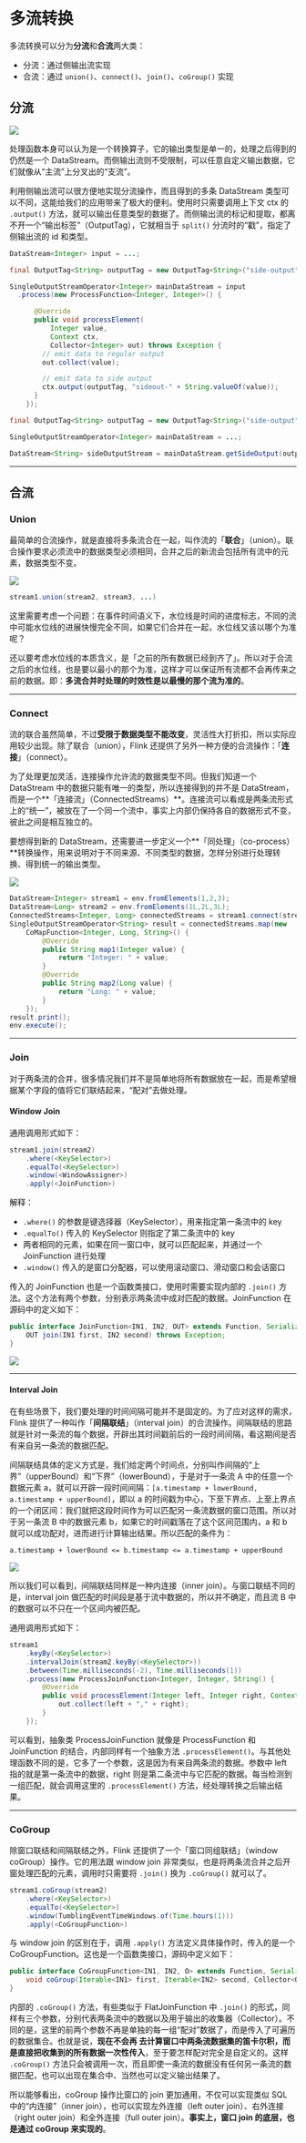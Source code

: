 # 多流转换

多流转换可以分为**分流**和**合流**两大类：

- 分流：通过侧输出流实现
- 合流：通过 `union()`、`connect()`、`join()`、`coGroup()` 实现

## 分流

![](https://raw.githubusercontent.com/LIMUXUALE0927/image/main/img/202410031703060.png)

处理函数本身可以认为是一个转换算子，它的输出类型是单一的，处理之后得到的仍然是一个 DataStream。而侧输出流则不受限制，可以任意自定义输出数据，它们就像从“主流”上分叉出的“支流”。

利用侧输出流可以很方便地实现分流操作，而且得到的多条 DataStream 类型可以不同，这能给我们的应用带来了极大的便利。使用时只需要调用上下文 ctx 的 `.output()` 方法，就可以输出任意类型的数据了。而侧输出流的标记和提取，都离不开一个“输出标签”（OutputTag），它就相当于 `split()` 分流时的“戳”，指定了侧输出流的 id 和类型。

```java
DataStream<Integer> input = ...;

final OutputTag<String> outputTag = new OutputTag<String>("side-output"){};

SingleOutputStreamOperator<Integer> mainDataStream = input
  .process(new ProcessFunction<Integer, Integer>() {

      @Override
      public void processElement(
          Integer value,
          Context ctx,
          Collector<Integer> out) throws Exception {
        // emit data to regular output
        out.collect(value);

        // emit data to side output
        ctx.output(outputTag, "sideout-" + String.valueOf(value));
      }
    });
```

```java
final OutputTag<String> outputTag = new OutputTag<String>("side-output"){};

SingleOutputStreamOperator<Integer> mainDataStream = ...;

DataStream<String> sideOutputStream = mainDataStream.getSideOutput(outputTag);
```

---

## 合流

### Union

最简单的合流操作，就是直接将多条流合在一起，叫作流的「**联合**」（union）。联合操作要求必须流中的数据类型必须相同，合并之后的新流会包括所有流中的元素，数据类型不变。

![](https://raw.githubusercontent.com/LIMUXUALE0927/image/main/img/202410031712765.png)

```java
stream1.union(stream2, stream3, ...)
```

这里需要考虑一个问题：在事件时间语义下，水位线是时间的进度标志，不同的流中可能水位线的进展快慢完全不同，如果它们合并在一起，水位线又该以哪个为准呢？

还以要考虑水位线的本质含义，是「之前的所有数据已经到齐了」。所以对于合流之后的水位线，也是要以最小的那个为准，这样才可以保证所有流都不会再传来之前的数据。即：**多流合并时处理的时效性是以最慢的那个流为准的**。

---

### Connect

流的联合虽然简单，不过**受限于数据类型不能改变**，灵活性大打折扣，所以实际应用较少出现。除了联合（union），Flink 还提供了另外一种方便的合流操作：「**连接**」（connect）。

为了处理更加灵活，连接操作允许流的数据类型不同。但我们知道一个 DataStream 中的数据只能有唯一的类型，所以连接得到的并不是 DataStream，而是一个**「连接流」（ConnectedStreams）**。连接流可以看成是两条流形式上的“统一”，被放在了一个同一个流中，事实上内部仍保持各自的数据形式不变，彼此之间是相互独立的。

要想得到新的 DataStream，还需要进一步定义一个**「同处理」（co-process）**转换操作，用来说明对于不同来源、不同类型的数据，怎样分别进行处理转换、得到统一的输出类型。

![](https://raw.githubusercontent.com/LIMUXUALE0927/image/main/img/202410031716021.png)

```java
DataStream<Integer> stream1 = env.fromElements(1,2,3);
DataStream<Long> stream2 = env.fromElements(1L,2L,3L);
ConnectedStreams<Integer, Long> connectedStreams = stream1.connect(stream2);
SingleOutputStreamOperator<String> result = connectedStreams.map(new
    CoMapFunction<Integer, Long, String>() {
        @Override
        public String map1(Integer value) {
            return "Integer: " + value;
        }
        @Override
        public String map2(Long value) {
            return "Long: " + value;
        }
    });
result.print();
env.execute();
```

---

### Join

对于两条流的合并，很多情况我们并不是简单地将所有数据放在一起，而是希望根据某个字段的值将它们联结起来，“配对”去做处理。

#### Window Join

通用调用形式如下：

```java
stream1.join(stream2)
    .where(<KeySelector>)
    .equalTo(<KeySelector>)
    .window(<WindowAssigner>)
    .apply(<JoinFunction>)
```

解释：

- `.where()` 的参数是键选择器（KeySelector），用来指定第一条流中的 key
- `.equalTo()` 传入的 KeySelector 则指定了第二条流中的 key
- 两者相同的元素，如果在同一窗口中，就可以匹配起来，并通过一个 JoinFunction 进行处理
- `.window()` 传入的是窗口分配器，可以使用滚动窗口、滑动窗口和会话窗口

传入的 JoinFunction 也是一个函数类接口，使用时需要实现内部的 `.join()` 方法。这个方法有两个参数，分别表示两条流中成对匹配的数据。JoinFunction 在源码中的定义如下：

```java
public interface JoinFunction<IN1, IN2, OUT> extends Function, Serializable {
    OUT join(IN1 first, IN2 second) throws Exception;
}
```

![](https://raw.githubusercontent.com/LIMUXUALE0927/image/main/img/202410031830867.png)

---

#### Interval Join

在有些场景下，我们要处理的时间间隔可能并不是固定的。为了应对这样的需求，Flink 提供了一种叫作「**间隔联结**」（interval join）的合流操作。间隔联结的思路就是针对一条流的每个数据，开辟出其时间戳前后的一段时间间隔，看这期间是否有来自另一条流的数据匹配。

间隔联结具体的定义方式是，我们给定两个时间点，分别叫作间隔的“上界”（upperBound）和“下界”（lowerBound），于是对于一条流 A 中的任意一个数据元素 a，就可以开辟一段时间间隔：`[a.timestamp + lowerBound, a.timestamp + upperBound]`，即以 a 的时间戳为中心，下至下界点、上至上界点的一个闭区间：我们就把这段时间作为可以匹配另一条流数据的窗口范围。所以对于另一条流 B 中的数据元素 b，如果它的时间戳落在了这个区间范围内，a 和 b 就可以成功配对，进而进行计算输出结果。所以匹配的条件为：

`a.timestamp + lowerBound <= b.timestamp <= a.timestamp + upperBound`

![](https://raw.githubusercontent.com/LIMUXUALE0927/image/main/img/202410031834417.png)

所以我们可以看到，间隔联结同样是一种内连接（inner join）。与窗口联结不同的是，interval join 做匹配的时间段是基于流中数据的，所以并不确定，而且流 B 中的数据可以不只在一个区间内被匹配。

通用调用形式如下：

```java
stream1
    .keyBy(<KeySelector>)
    .intervalJoin(stream2.keyBy(<KeySelector>))
    .between(Time.milliseconds(-2), Time.milliseconds(1))
    .process(new ProcessJoinFunction<Integer, Integer, String() {
        @Override
        public void processElement(Integer left, Integer right, Context ctx, Collector<String> out) {
            out.collect(left + "," + right);
        }
    });
```

可以看到，抽象类 ProcessJoinFunction 就像是 ProcessFunction 和 JoinFunction 的结合，内部同样有一个抽象方法 `.processElement()`。与其他处理函数不同的是，它多了一个参数，这是因为有来自两条流的数据。参数中 left 指的就是第一条流中的数据，right 则是第二条流中与它匹配的数据。每当检测到一组匹配，就会调用这里的 `.processElement()` 方法，经处理转换之后输出结果。

---

### CoGroup

除窗口联结和间隔联结之外，Flink 还提供了一个「窗口同组联结」（window coGroup）操作。它的用法跟 window join 非常类似，也是将两条流合并之后开窗处理匹配的元素，调用时只需要将 `.join()` 换为 `.coGroup()` 就可以了。

```java
stream1.coGroup(stream2)
    .where(<KeySelector>)
    .equalTo(<KeySelector>)
    .window(TumblingEventTimeWindows.of(Time.hours(1)))
    .apply(<CoGroupFunction>)
```

与 window join 的区别在于，调用 `.apply()` 方法定义具体操作时，传入的是一个 CoGroupFunction。这也是一个函数类接口，源码中定义如下：

```java
public interface CoGroupFunction<IN1, IN2, O> extends Function, Serializable {
    void coGroup(Iterable<IN1> first, Iterable<IN2> second, Collector<O> out) throws Exception;
}
```

内部的 `.coGroup()` 方法，有些类似于 FlatJoinFunction 中 `.join()` 的形式，同样有三个参数，分别代表两条流中的数据以及用于输出的收集器（Collector）。不同的是，这里的前两个参数不再是单独的每一组“配对”数据了，而是传入了可遍历的数据集合。也就是说，**现在不会再
去计算窗口中两条流数据集的笛卡尔积，而是直接把收集到的所有数据一次性传入**，至于要怎样配对完全是自定义的。这样 `.coGroup()` 方法只会被调用一次，而且即使一条流的数据没有任何另一条流的数据匹配，也可以出现在集合中、当然也可以定义输出结果了。

所以能够看出，coGroup 操作比窗口的 join 更加通用，不仅可以实现类似 SQL 中的“内连接”（inner join），也可以实现左外连接（left outer join）、右外连接（right outer join）和全外连接（full outer join）。**事实上，窗口 join 的底层，也是通过 coGroup 来实现的**。
